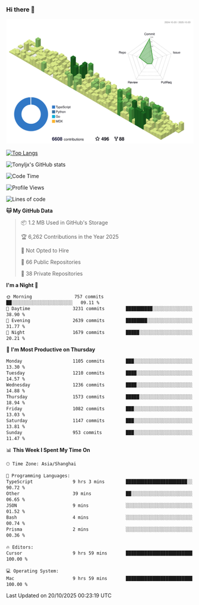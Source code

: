 ### Hi there 👋

![](./profile-3d-contrib/profile-green-animate.svg)

 

[![Top Langs](https://github-readme-stats.vercel.app/api/top-langs/?username=tonyljx)](https://github.com/anuraghazra/github-readme-stats)

![Tonyljx's GitHub stats](https://github-readme-stats.vercel.app/api?username=tonyljx&theme=default&show_icons=true)

 

<!--START_SECTION:waka-->
![Code Time](http://img.shields.io/badge/Code%20Time-1%2C479%20hrs%2056%20mins-blue)

![Profile Views](http://img.shields.io/badge/Profile%20Views-0-blue)

![Lines of code](https://img.shields.io/badge/From%20Hello%20World%20I%27ve%20Written-3.3%20million%20lines%20of%20code-blue)

**🐱 My GitHub Data** 

> 📦 1.2 MB Used in GitHub's Storage 
 > 
> 🏆 6,262 Contributions in the Year 2025
 > 
> 🚫 Not Opted to Hire
 > 
> 📜 66 Public Repositories 
 > 
> 🔑 38 Private Repositories 
 > 
**I'm a Night 🦉** 

```text
🌞 Morning                757 commits         ██░░░░░░░░░░░░░░░░░░░░░░░   09.11 % 
🌆 Daytime                3231 commits        ██████████░░░░░░░░░░░░░░░   38.90 % 
🌃 Evening                2639 commits        ████████░░░░░░░░░░░░░░░░░   31.77 % 
🌙 Night                  1679 commits        █████░░░░░░░░░░░░░░░░░░░░   20.21 % 
```
📅 **I'm Most Productive on Thursday** 

```text
Monday                   1105 commits        ███░░░░░░░░░░░░░░░░░░░░░░   13.30 % 
Tuesday                  1210 commits        ████░░░░░░░░░░░░░░░░░░░░░   14.57 % 
Wednesday                1236 commits        ████░░░░░░░░░░░░░░░░░░░░░   14.88 % 
Thursday                 1573 commits        █████░░░░░░░░░░░░░░░░░░░░   18.94 % 
Friday                   1082 commits        ███░░░░░░░░░░░░░░░░░░░░░░   13.03 % 
Saturday                 1147 commits        ███░░░░░░░░░░░░░░░░░░░░░░   13.81 % 
Sunday                   953 commits         ███░░░░░░░░░░░░░░░░░░░░░░   11.47 % 
```


📊 **This Week I Spent My Time On** 

```text
🕑︎ Time Zone: Asia/Shanghai

💬 Programming Languages: 
TypeScript               9 hrs 3 mins        ███████████████████████░░   90.72 % 
Other                    39 mins             ██░░░░░░░░░░░░░░░░░░░░░░░   06.65 % 
JSON                     9 mins              ░░░░░░░░░░░░░░░░░░░░░░░░░   01.52 % 
Bash                     4 mins              ░░░░░░░░░░░░░░░░░░░░░░░░░   00.74 % 
Prisma                   2 mins              ░░░░░░░░░░░░░░░░░░░░░░░░░   00.36 % 

🔥 Editors: 
Cursor                   9 hrs 59 mins       █████████████████████████   100.00 % 

💻 Operating System: 
Mac                      9 hrs 59 mins       █████████████████████████   100.00 % 
```


 Last Updated on 20/10/2025 00:23:19 UTC
<!--END_SECTION:waka-->
